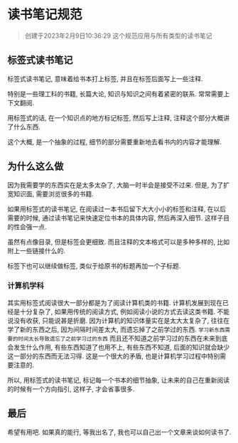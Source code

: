 # 读书笔记规范
> 创建于2023年2月9日10:36:29
> 这个规范应用与所有类型的读书笔记

## 标签式读书笔记
标签式读书笔记, 意味着给书本打上标签, 并且在标签后面写上一些注释. 

特别是一些理工科的书籍, 长篇大论, 知识与知识之间有着紧密的联系. 常常需要上下文翻阅.

用标签式的话, 在一个知识点的地方标记标签, 然后写上注释, 注释这个部分大概讲了什么东西.

这个大概, 是一个抽象的过程, 细节的部分需要重新地去看书内的内容才能理解. 

## 为什么这么做
因为我需要学的东西实在是太多太杂了, 大脑一时半会是接受不过来. 但是, 为了扩宽知识面, 需要浏览很多的书籍. 

如果用标签式的读书笔记, 在阅读过一本书后留下大大小小的标签和注释, 在以后需要的时候, 通过读书笔记来快速定位书本的具体内容, 然后再深入细节.
这样子目的性会强一点.

虽然有点像目录, 但是标签会更细致. 而且注释的文本格式可以是多种多样的, 比如附上一些链接什么的.

标签下也可以继续做标签, 类似于给原书的标题再加一个子标题.

### 计算机学科
其实用标签式阅读很大一部分都是为了阅读计算机类的书籍. 计算机发展到现在已经是十分复杂了, 如果用传统的阅读方式, 例如阅读小说的方式去读这类书籍. 不能说没有收获, 只能说甚是折磨. 因为计算机的知识体量实在是太大太复杂了, 往往在学了新的东西之后, 因为间隔时间差太大, 而遗忘掉了之前学过的东西.
`学习新东西需要的时间太长导致遗忘了之前学习过的东西`
而且还不知道之前学习过的东西在未来到底会发生什么作用, 有些东西知道了也用不上, 有些东西不知道, 后面的知识就会缺少这一部分的东西而无法习得. 
这是一个很大的矛盾, 也是计算机学习过程中特别需要注意的.

所以, 用标签式的读书笔记, 标记每一个书本的细节抽象, 让未来的自己在重新阅读的时候有一个方向指引, 这样子, 才会省事很多.

## 最后
希望有用吧. 如果真的能行, 等我出名了, 我也可以自己出一个文章来谈如何读书了.


